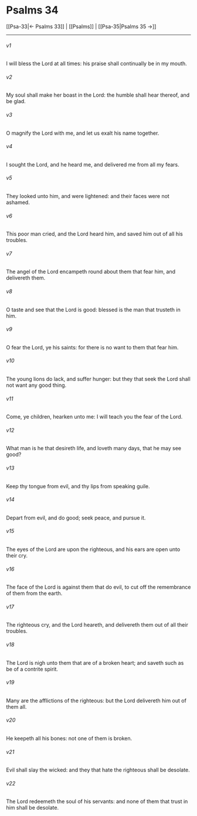 # Psalms 34

[[Psa-33|← Psalms 33]] | [[Psalms]] | [[Psa-35|Psalms 35 →]]
***

###### v1
I will bless the Lord at all times: his praise shall continually be in my mouth.
###### v2
My soul shall make her boast in the Lord: the humble shall hear thereof, and be glad.
###### v3
O magnify the Lord with me, and let us exalt his name together.
###### v4
I sought the Lord, and he heard me, and delivered me from all my fears.
###### v5
They looked unto him, and were lightened: and their faces were not ashamed.
###### v6
This poor man cried, and the Lord heard him, and saved him out of all his troubles.
###### v7
The angel of the Lord encampeth round about them that fear him, and delivereth them.
###### v8
O taste and see that the Lord is good: blessed is the man that trusteth in him.
###### v9
O fear the Lord, ye his saints: for there is no want to them that fear him.
###### v10
The young lions do lack, and suffer hunger: but they that seek the Lord shall not want any good thing.
###### v11
Come, ye children, hearken unto me: I will teach you the fear of the Lord.
###### v12
What man is he that desireth life, and loveth many days, that he may see good?
###### v13
Keep thy tongue from evil, and thy lips from speaking guile.
###### v14
Depart from evil, and do good; seek peace, and pursue it.
###### v15
The eyes of the Lord are upon the righteous, and his ears are open unto their cry.
###### v16
The face of the Lord is against them that do evil, to cut off the remembrance of them from the earth.
###### v17
The righteous cry, and the Lord heareth, and delivereth them out of all their troubles.
###### v18
The Lord is nigh unto them that are of a broken heart; and saveth such as be of a contrite spirit.
###### v19
Many are the afflictions of the righteous: but the Lord delivereth him out of them all.
###### v20
He keepeth all his bones: not one of them is broken.
###### v21
Evil shall slay the wicked: and they that hate the righteous shall be desolate.
###### v22
The Lord redeemeth the soul of his servants: and none of them that trust in him shall be desolate. 
